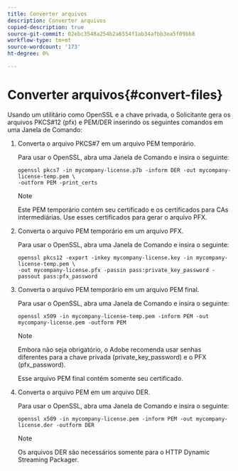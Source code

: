 ```yaml
---
title: Converter arquivos
description: Converter arquivos
copied-description: true
source-git-commit: 02ebc3548a254b2a6554f1ab34afbb3ea5f09bb8
workflow-type: tm+mt
source-wordcount: '173'
ht-degree: 0%

---
```


# Converter arquivos{#convert-files}

Usando um utilitário como OpenSSL e a chave privada, o Solicitante gera os arquivos PKCS#12 (pfx) e PEM/DER inserindo os seguintes comandos em uma Janela de Comando:

1. Converta o arquivo PKCS#7 em um arquivo PEM temporário.

   Para usar o OpenSSL, abra uma Janela de Comando e insira o seguinte:

   ```
   openssl pkcs7 -in mycompany-license.p7b -inform DER -out mycompany-license-temp.pem \ 
   -outform PEM -print_certs 
   ```

   >[!NOTE]
   >
   >Este PEM temporário contém seu certificado e os certificados para CAs intermediárias. Use esses certificados para gerar o arquivo PFX.

1. Converta o arquivo PEM temporário em um arquivo PFX.

   Para usar o OpenSSL, abra uma Janela de Comando e insira o seguinte:

   ```
   openssl pkcs12 -export -inkey mycompany-license.key -in mycompany-license-temp.pem \ 
   -out mycompany-license.pfx -passin pass:private_key_password -passout pass:pfx_password 
   ```

1. Converta o arquivo PEM temporário em um arquivo PEM final.

   Para usar o OpenSSL, abra uma Janela de Comando e insira o seguinte:

   ```
   openssl x509 -in mycompany-license-temp.pem -inform PEM -out mycompany-license.pem -outform PEM 
   ```

   >[!NOTE]
   >
   >Embora não seja obrigatório, o Adobe recomenda usar senhas diferentes para a chave privada (private_key_password) e o PFX (pfx_password).

   Esse arquivo PEM final contém somente seu certificado.

1. Converta o arquivo PEM em um arquivo DER.

   Para usar o OpenSSL, abra uma Janela de Comando e insira o seguinte:

   ```
   openssl x509 -in mycompany-license.pem -inform PEM -out mycompany-license.der -outform DER 
   ```

   >[!NOTE]
   >
   >Os arquivos DER são necessários somente para o HTTP Dynamic Streaming Packager.
